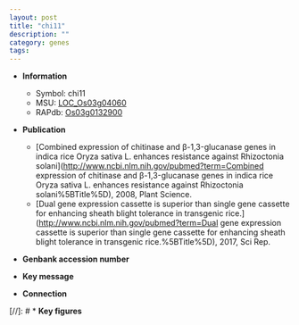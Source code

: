 ```yaml
---
layout: post
title: "chi11"
description: ""
category: genes
tags: 
---
```


* **Information**  
    + Symbol: chi11  
    + MSU: [LOC_Os03g04060](http://rice.plantbiology.msu.edu/cgi-bin/ORF_infopage.cgi?orf=LOC_Os03g04060)  
    + RAPdb: [Os03g0132900](http://rapdb.dna.affrc.go.jp/viewer/gbrowse_details/irgsp1?name=Os03g0132900)  

* **Publication**  
    + [Combined expression of chitinase and β-1,3-glucanase genes in indica rice Oryza sativa L. enhances resistance against Rhizoctonia solani](http://www.ncbi.nlm.nih.gov/pubmed?term=Combined expression of chitinase and β-1,3-glucanase genes in indica rice Oryza sativa L. enhances resistance against Rhizoctonia solani%5BTitle%5D), 2008, Plant Science.
    + [Dual gene expression cassette is superior than single gene cassette for enhancing sheath blight tolerance in transgenic rice.](http://www.ncbi.nlm.nih.gov/pubmed?term=Dual gene expression cassette is superior than single gene cassette for enhancing sheath blight tolerance in transgenic rice.%5BTitle%5D), 2017, Sci Rep.

* **Genbank accession number**  

* **Key message**  

* **Connection**  

[//]: # * **Key figures**  


